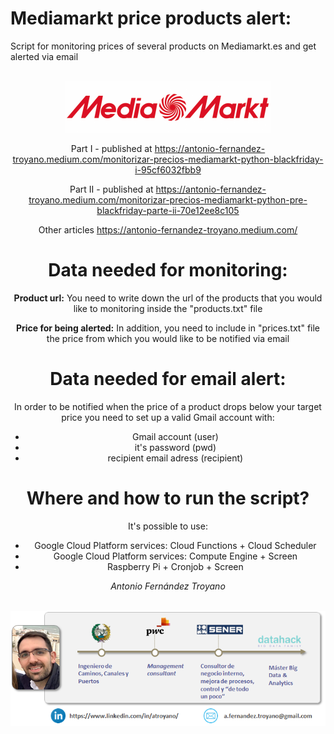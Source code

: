 # Mediamarkt price products alert:

Script for monitoring prices of several products on Mediamarkt.es and get alerted via email

<br>
<center>
<img src="./img/logo.png">
</br>


Part I - published at https://antonio-fernandez-troyano.medium.com/monitorizar-precios-mediamarkt-python-blackfriday-i-95cf6032fbb9

Part II - published at https://antonio-fernandez-troyano.medium.com/monitorizar-precios-mediamarkt-python-pre-blackfriday-parte-ii-70e12ee8c105

Other articles https://antonio-fernandez-troyano.medium.com/

# Data needed for monitoring:
**Product url:** You need to write down the url of the products that you would like to monitoring inside the "products.txt" file

**Price for being alerted:** In addition, you need to include in "prices.txt" file the price from which you would like to be notified via email

# Data needed for email alert:
In order to be notified when the price of a product drops below your target price you need to set up a valid Gmail account with:
- Gmail account (user)
- it's password (pwd) 
- recipient email adress (recipient)

# Where and how to run the script?
It's possible to use:
- Google Cloud Platform services: Cloud Functions + Cloud Scheduler
- Google Cloud Platform services: Compute Engine + Screen
- Raspberry Pi + Cronjob + Screen


*Antonio Fernández Troyano*

<br>
<center>
<img src="./img/profile.png">
</br>
